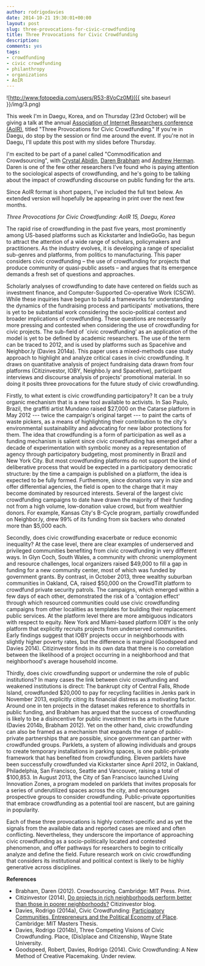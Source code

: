 ```yaml
---
author: rodrigodavies
date: 2014-10-21 19:30:01+00:00
layout: post
slug: three-provocations-for-civic-crowdfunding
title: Three Provocations for Civic Crowdfunding
description: 
comments: yes
tags:
- crowdfunding
- civic crowdfunding
- philanthropy
- organizations
- AoIR
---
```


![http://www.fotopedia.com/users/R53-8VoCz0M]({{ site.baseurl }}/img/3.png)

This week I'm in Daegu, Korea, and on Thursday (23rd October) will be giving a talk at the annual [Association of Internet Researchers conference (AoIR)](http://ir15.aoir.org/), titled "Three Provocations for Civic Crowdfunding." If you're in Daegu, do stop by the session or find me around the event. If you're not in Daegu, I'll update this post with my slides before Thursday.

I'm excited to be part of a panel called "Commodification and Crowdsourcing", with [Crystal Abidin](http://wishcrys.com/), [Daren Brabham](http://dbrabham.wordpress.com/) and [Andrew Herman](http://www.wlu.ca/homepage.php?grp_id=608&f_id=35). Daren is one of the few other researchers I've found who is paying attention to the sociological aspects of crowdfunding, and he's going to be talking about the impact of crowdfunding discourse on public funding for the arts. 

Since AoIR format is short papers, I've included the full text below. An extended version will hopefully be appearing in print over the next few months.

_Three Provocations for Civic Crowdfunding: AoIR 15, Daegu, Korea_

The rapid rise of crowdfunding in the past five years, most prominently among US-based platforms such as Kickstarter and IndieGoGo, has begun to attract the attention of a wide range of scholars, policymakers and practitioners. As the industry evolves, it is developing a range of specialist sub-genres and platforms, from politics to manufacturing. This paper considers civic crowdfunding – the use of crowdfunding for projects that produce community or quasi-public assets – and argues that its emergence demands a fresh set of questions and approaches.

Scholarly analyses of crowdfunding to date have centered on fields such as investment finance, and Computer-Supported Co-operative Work (CSCW). While these inquiries have begun to build a frameworks for understanding the dynamics of the fundraising process and participants' motivations, there is yet to be substantial work considering the socio-political context and broader implications of crowdfunding. These questions are necessarily more pressing and contested when considering the use of crowdfunding for civic projects. The sub-field of `civic crowdfunding' as an application of the model is yet to be defined by academic researchers. The use of the term can be traced to 2012, and is used by platforms such as Spacehive and Neighbor.ly (Davies 2014a). This paper uses a mixed-methods case study approach to highlight and analyze critical cases in civic crowdfunding. It draws on quantitative analysis of project fundraising data drawn from four platforms (Citizinvestor, IOBY, Neighbo.ly and Spacehive), participant interviews and discourse analysis of projects' promotional material. In so doing it posits three provocations for the future study of civic crowdfunding. 

Firstly, to what extent is civic crowdfunding participatory? It can be a truly organic mechanism that is a new tool available to activists. In Sao Paulo, Brazil, the graffiti artist Mundano raised $27,000 on the Catarse platform in May 2012 --- twice the campaign's original target --- to paint the carts of waste pickers, as a means of highlighting their contribution to the city's environmental sustainability and advocating for new labor protections for them. The idea that crowdfunding is a form of participation as well as a funding mechanism is salient since civic crowdfunding has emerged after a decade of experimentation with symbolic money as a representation of agency through participatory budgeting, most prominently in Brazil and New York City. But most crowdfunding platforms do not support the kind of deliberative process that would be expected in a participatory democratic structure: by the time a campaign is published on a platform, the idea is expected to be fully formed. Furthemore, since donations vary in size and offer differential agencies, the field is open to the charge that it may become dominated by resourced interests. Several of the largest civic crowdfunding campaigns to date have drawn the majority of their funding not from a high volume, low-donation value crowd, but from wealthier donors. For example, Kansas City's B-Cycle program, partially crowdfunded on Neighbor.ly, drew 99% of its funding from six backers who donated more than $5,000 each.

Secondly, does civic crowdfunding exacerbate or reduce economic inequality? At the case level, there are clear examples of underserved and privileged communities benefiting from civic crowdfunding in very different ways. In Glyn Coch, South Wales, a community with chronic unemployment and resource challenges, local organizers raised $49,000 to fill a gap in funding for a new community center, most of which was funded by government grants. By contrast, in October 2013, three wealthy suburban communities in Oakland, CA, raised $50,000 on the CrowdTilt platform to crowdfund private security patrols. The campaigns, which emerged within a few days of each other, demonstrated the risk of a 'contagion effect' through which resourced communities could use civic crowdfunding campaigns from other localities as templates for building their replacement public services. At the platform level there are more ambiguous indicators with respect to equity. New York and Miami-based platform IOBY is the only platform that explicitly recruits projects from underserved communities. Early findings suggest that IOBY projects occur in neighborhoods with slightly higher poverty rates, but the difference is marginal (Goodspeed and Davies 2014). Citizinvestor finds in its own data that there is no correlation between the likelihood of a project occurring in a neighborhood and that neighborhood's average household income. 

Thirdly, does civic crowdfunding support or undermine the role of public institutions? In many cases the link between civic crowdfunding and weakened institutions is direct: The bankrupt city of Central Falls, Rhode Island, crowdfunded $20,000 to pay for recycling facilities in Jenks park in November 2013, explicitly citing its financial distress as a motivating factor. Around one in ten projects in the dataset makes reference to shortfalls in public funding, and Brabham has argued that the success of crowdfunding is likely to be a disincentive for public investment in the arts in the future (Davies 2014b, Brabham 2012). Yet on the other hand, civic crowdfunding can also be framed as a mechanism that expands the range of public-private partnerships that are possible, since government can partner with crowdfunded groups. Parklets, a system of allowing individuals and groups to create temporary installations in parking spaces, is one public-private framework that has benefited from crowdfunding. Eleven parklets have been successfully crowdfunded via Kickstarter since April 2012, in Oakland, Philadelphia, San Francisco, Seattle and Vancouver, raising a total of $100,853. In August 2013, the City of San Francisco launched Living Innovation Zones, a program modeled on parklets that invites proposals for a series of underutilized spaces across the city, and encourages prospective groups to consider crowdfunding. Public-private opportunities that embrace crowdfunding as a potential tool are nascent, but are gaining in popularity.

Each of these three provocations is highly context-specific and as yet the signals from the available data and reported cases are mixed and often conflicting. Nevertheless, they underscore the importance of approaching civic crowdfunding as a socio-politically located and contested phenomenon, and offer pathways for researchers to begin to critically analyze and define the field. Future research work on civic crowdfunding that considers its institutional and political context is likely to be highly generative across disciplines.


**References**

* Brabham, Daren (2012). Crowdsourcing. Cambridge: MIT Press. Print.
* Citizinvestor (2014), [Do projects in rich neighborhoods perform better than those in poorer neighborhoods?](http://blog.citizinvestor.com/post/76530391900/do-projects-in-rich-neighborhoods-perform-better-than) Citizinvestor blog.
* Davies, Rodrigo (2014a), Civic Crowdfunding: [Participatory Communities,  Entrepreneurs and the Political Economy of Place](http://papers.ssrn.com/sol3/papers.cfm?abstract_id=2434615). Cambridge: MIT Masters Thesis.
* Davies, Rodrigo (2014b), Three Competing Visions of Civic Crowdfunding. Place, (Dis)place and Citizenship, Wayne State University. 
* Goodspeed, Robert, Davies, Rodrigo (2014). Civic Crowdfunding: A New Method of Creative Placemaking. Under review.
